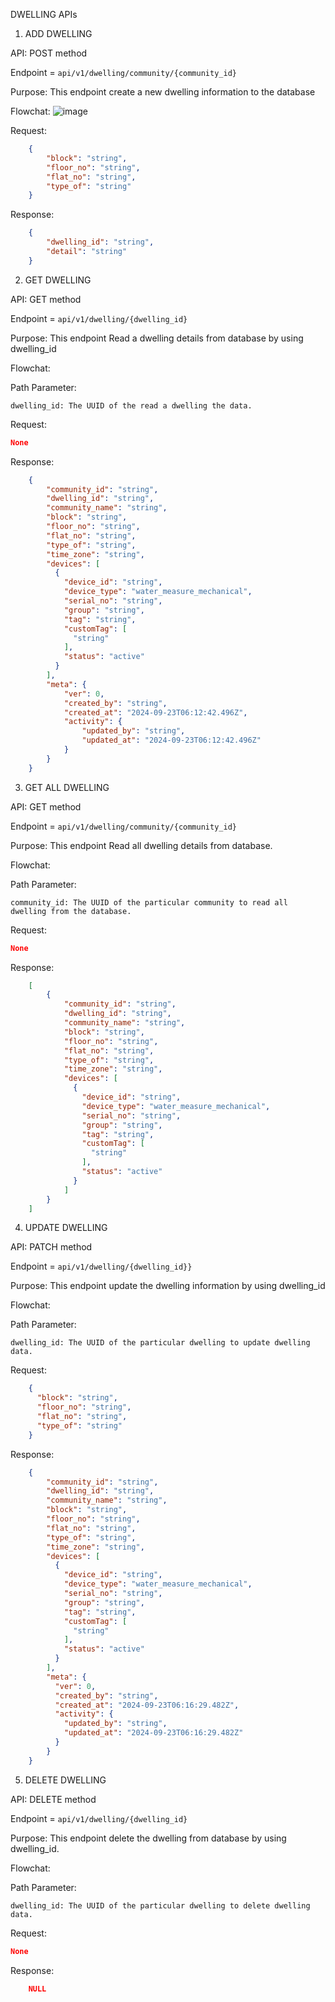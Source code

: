 DWELLING APIs

1.  ADD DWELLING

API: POST method

Endpoint = `api/v1/dwelling/community/{community_id}`

Purpose: This endpoint create a new dwelling information to the database

Flowchat: 
![image](./admin_flowchat/admin_create.png)

Request:
```json
    {
        "block": "string",
        "floor_no": "string",
        "flat_no": "string",
        "type_of": "string"
    }

```
Response:
```json
    {
        "dwelling_id": "string",
        "detail": "string"
    }
```

2. GET DWELLING

API: GET method

Endpoint = `api/v1/dwelling/{dwelling_id}`

Purpose: This endpoint Read a dwelling details from database by using dwelling_id

Flowchat: 

Path Parameter:

    dwelling_id: The UUID of the read a dwelling the data.

Request:

```json
None
```

Response:
```json
    {
        "community_id": "string",
        "dwelling_id": "string",
        "community_name": "string",
        "block": "string",
        "floor_no": "string",
        "flat_no": "string",
        "type_of": "string",
        "time_zone": "string",
        "devices": [
          {
            "device_id": "string",
            "device_type": "water_measure_mechanical",
            "serial_no": "string",
            "group": "string",
            "tag": "string",
            "customTag": [
              "string"
            ],
            "status": "active"
          }
        ],
        "meta": {
            "ver": 0,
            "created_by": "string",
            "created_at": "2024-09-23T06:12:42.496Z",
            "activity": {
                "updated_by": "string",
                "updated_at": "2024-09-23T06:12:42.496Z"
            }
        }
    }
```

3. GET ALL DWELLING

API: GET method

Endpoint = `api/v1/dwelling/community/{community_id}`

Purpose: This endpoint Read all dwelling details from database.

Flowchat: 

Path Parameter:

    community_id: The UUID of the particular community to read all dwelling from the database.

Request:

```json
None
```

Response:
```json    
    [
        {
            "community_id": "string",
            "dwelling_id": "string",
            "community_name": "string",
            "block": "string",
            "floor_no": "string",
            "flat_no": "string",
            "type_of": "string",
            "time_zone": "string",
            "devices": [
              {
                "device_id": "string",
                "device_type": "water_measure_mechanical",
                "serial_no": "string",
                "group": "string",
                "tag": "string",
                "customTag": [
                  "string"
                ],
                "status": "active"
              }
            ]
        }
    ]
```

4. UPDATE DWELLING

API: PATCH method

Endpoint = `api/v1/dwelling/{dwelling_id}}`

Purpose: This endpoint update the dwelling information by using dwelling_id


Flowchat: 

Path Parameter:

    dwelling_id: The UUID of the particular dwelling to update dwelling data.

Request:

```json
    {
      "block": "string",
      "floor_no": "string",
      "flat_no": "string",
      "type_of": "string"
    }
```

Response:
```json
    {
        "community_id": "string",
        "dwelling_id": "string",
        "community_name": "string",
        "block": "string",
        "floor_no": "string",
        "flat_no": "string",
        "type_of": "string",
        "time_zone": "string",
        "devices": [
          {
            "device_id": "string",
            "device_type": "water_measure_mechanical",
            "serial_no": "string",
            "group": "string",
            "tag": "string",
            "customTag": [
              "string"
            ],
            "status": "active"
          }
        ],
        "meta": {
          "ver": 0,
          "created_by": "string",
          "created_at": "2024-09-23T06:16:29.482Z",
          "activity": {
            "updated_by": "string",
            "updated_at": "2024-09-23T06:16:29.482Z"
          }
        }
    }       
```

5. DELETE DWELLING 

API: DELETE method

Endpoint = `api/v1/dwelling/{dwelling_id}`

Purpose: This endpoint delete the dwelling from database by using dwelling_id.

Flowchat: 

Path Parameter:

    dwelling_id: The UUID of the particular dwelling to delete dwelling data.

Request:

```json
None
```

Response:

```json
    NULL
```